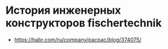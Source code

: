# История инженерных конструкторов fischertechnik
* https://habr.com/ru/company/pacpac/blog/374075/
